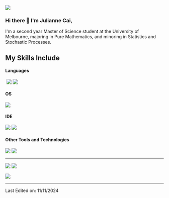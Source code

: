 ![](https://komarev.com/ghpvc/?username=JulianneCai)

### Hi there 👋 I'm Julianne Cai,

I'm a second year Master of Science student at the University of Melbourne, majoring in Pure Mathematics, and minoring in Statistics and Stochastic Processes.

## My Skills Include

<h4> Languages </h4>
<span> 
  <img scr="https://img.shields.io/badge/Python-14354C?style=flat&logo=python&logoColor=white">
  <img src="https://img.shields.io/badge/JavaScript-F7DF1E?style=for-the-badge&logo=javascript&logoColor=black">
  <img src="https://img.shields.io/badge/C-00599C?style=for-the-badge&logo=c&logoColor=white">
</span>

<h4>OS</h4>
<span>
  <img src="https://img.shields.io/badge/Gentoo-54487A?logo=gentoo&logoColor=fff">
</span>

<h4> IDE </h4>
<span>
<img src="https://img.shields.io/badge/PyCharm-000000?logo=PyCharm&logoColor=white">
<img src="https://img.shields.io/badge/Visual_Studio_Code-0078D4?style=for-the-badge&logo=visual%20studio%20code&logoColor=white">


<h4> Other Tools and Technologies </h4>
<span>
  <img src="https://img.shields.io/badge/Git-F05032?style=for-the-badge&logo=git&logoColor=white">
  <img src ="https://img.shields.io/badge/Vim-Editor-3b883b?style=for-the-badge&logo=vim">

</span>




<hr>
<a target="_blank" href="https://www.linkedin.com/in/julianne-cai/"><img src="https://img.shields.io/badge/-LinkedIn-0077B5?style=for-the-badge&logo=Linkedin&logoColor=white"></img></a>
<a target="_blank" href="mailto:julianne.cai@outlook.com"><img src="https://img.shields.io/badge/Outlook-0078D4?style=flat&logo=microsoft-outlook&logoColor=white"></img></a>
<br>
</p>

<img src="https://github-readme-stats.vercel.app/api/top-langs/?username={Julianne}&theme=blue-green">

------

Last Edited on: 11/11/2024

